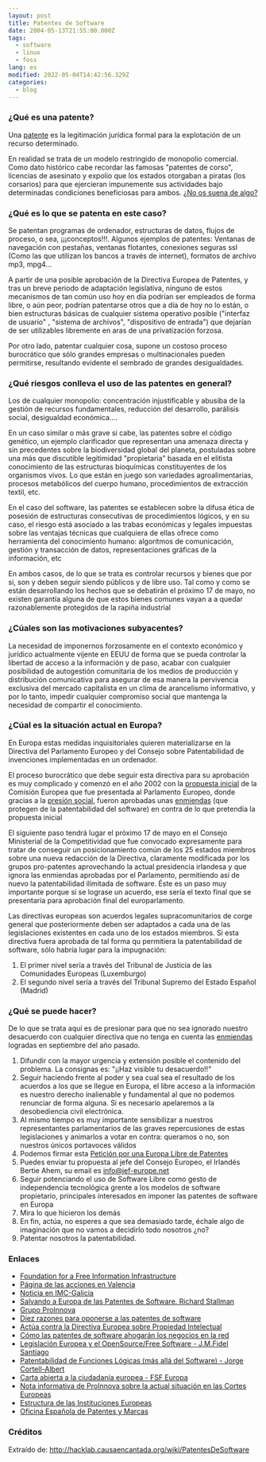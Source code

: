 ```yaml
---
layout: post
title: Patentes de Software
date: 2004-05-13T21:55:00.000Z
tags:
  - software
  - linux
  - foss
lang: es
modified: 2022-05-04T14:42:56.329Z
categories:
  - blog
---
```


### ¿Qué es una patente?

Una [patente](http://es.wikipedia.org/wiki/patente) es la legitimación jurídica formal para la explotación de un recurso determinado.

En realidad se trata de un modelo restringido de monopolio comercial. Como dato histórico cabe recordar las famosas "patentes de corso", licencias de asesinato y expolio que los estados otorgaban a piratas (los corsarios) para que ejercieran impunemente sus actividades bajo determinadas condiciones beneficiosas para ambos. [¿No os suena de algo?](http://antisgae.internautas.org/)

### ¿Qué es lo que se patenta en este caso?

Se patentan programas de ordenador, estructuras de datos, flujos de proceso, o sea, ¡¡¡conceptos!!!. Algunos ejemplos de patentes: Ventanas de navegación con pestañas, ventanas flotantes, conexiones seguras ssl (Como las que utilizan los bancos a través de internet), formatos de archivo mp3, mpg4...

A partir de una posible aprobación de la Directiva Europea de Patentes, y tras un breve periodo de adaptación legislativa, ninguno de estos mecanismos de tan común uso hoy en día podrían ser empleados de forma libre, o aún peor, podrían patentarse otros que a día de hoy no lo están, o bien estructuras básicas de cualquier sistema operativo posible ("interfaz de usuario" , "sistema de archivos", "dispositivo de entrada") que dejarían de ser utilizables libremente en aras de una privatización
forzosa.

Por otro lado, patentar cualquier cosa, supone un costoso proceso burocrático que sólo grandes empresas o multinacionales pueden permitirse, resultando evidente el sembrado de grandes desigualdades.

### ¿Qué riesgos conlleva el uso de las patentes en general?

Los de cualquier monopolio: concentración injustificable y abusiba de la gestión de recursos fundamentales, reducción del desarrollo, parálisis social, desigualdad económica....

En un caso similar o más grave si cabe, las patentes sobre el código genético, un ejemplo clarificador que representan una amenaza directa y sin precedentes sobre la biodiversidad global del planeta, postuladas sobre una más que discutible legitimidad "propietaria" basada en el elitista conocimiento de las estructuras bioquímicas constituyentes de los organismos vivos. Lo que están en juego son variedades agroalimentarias, procesos metabólicos del cuerpo humano, procedimientos de extracción
textil, etc.

En el caso del software, las patentes se establecen sobre la difusa ética de posesión de estructuras consecutivas de procedimientos lógicos, y en su caso, el riesgo está asociado a las trabas económicas y legales impuestas sobre las ventajas técnicas que cualquiera de ellas ofrece como herramienta del conocimiento humano: algoritmos de comunicación, gestión y transacción de datos, representaciones gráficas de la información, etc

En ambos casos, de lo que se trata es controlar recursos y bienes que por si, son y deben seguir siendo públicos y de libre uso. Tal como y como se están desarrollando los hechos que se debatirán el próximo 17 de mayo, no existen garantía alguna de que estos bienes comunes vayan a a quedar razonablemente protegidos de la rapiña industrial

### ¿Cúales son las motivaciones subyacentes?

La necesidad de imponernos forzosamente en el contexto económico y jurídico actualmente vijente en EEUU de forma que se pueda controlar la libertad de acceso a la información y de paso, acabar con cualquier posibilidad de autogestión comunitaria de los medios de producción y distribución comunicativa para asegurar de esa manera la pervivencia exclusiva del mercado capitalista en un clima de arancelismo informativo, y por lo tanto, impedir cualquier compromiso social que mantenga la necesidad de compartir el conocimiento.

### ¿Cúal es la situación actual en Europa?

En Europa estas medidas inquisitoriales quieren materializarse en la Directiva del Parlamento Europeo y del Consejo sobre Patentabilidad de invenciones implementadas en un ordenador.

El proceso burocrático que debe seguir esta directiva para su aprobación es muy complicado y comenzó en el año 2002 con la [propuesta inicial](http://www.europa.eu.int/comm/internal_market/en/indprop/com02-92es.pdf) de la Comisión Europea que fue presentada al Parlamento Europeo, donde gracias a la [presión social](http://acp.sindominio.net/article.pl?sid=03/09/25/0050247&mode=thread), fueron aprobadas unas [enmiendas](http://swpat.ffii.org/papers/eubsa-swpat0202/plen0309/resu/index.es.html) (que protegen de la patentabilidad del software) en contra de lo que pretendía la propuesta inicial

El siguiente paso tendrá lugar el próximo 17 de mayo en el Consejo Ministerial de la Competitividad que fue convocado expresamente para tratar de conseguir un posicionamiento común de los 25 estados miembros sobre una nueva redacción de la Directiva, claramente modificada por los grupos pro-patentes aprovechando la actual presidencia irlandesa y que ignora las enmiendas aprobadas por el Parlamento, permitiendo así de nuevo la patentabilidad ilimitada de software. Éste es un paso muy importante porque si se lograse un acuerdo, ese sería el texto final que se presentaría para aprobación final del europarlamento.

Las directivas europeas son acuerdos legales supracomunitarios de corge general que posteriormente deben ser adaptados a cada una de las legislaciones existentes en cada uno de los estados miembros. Si esta directiva fuera aprobada de tal forma qu permitiera la patentabilidad de software, sólo habría lugar para la impugnación:

1. El primer nivel sería a través del Tribunal de Justicia de las Comunidades Europeas (Luxemburgo)
1. El segundo nivel sería a través del Tribunal Supremo del Estado Español (Madrid)

### ¿Qué se puede hacer?

De lo que se trata aquí es de presionar para que no sea ignorado nuestro desacuerdo con cualquier directiva que no tenga en cuenta las [enmiendas](http://proinnova.hispalinux.es/infopaquetes/directiva-patsw/) logradas en septiembre del año pasado.

1. Difundir con la mayor urgencia y extensión posible el contenido del problema. La consignas es: "¡¡Haz visible tu desacuerdo!!"
1. Seguir haciendo frente al poder y sea cual sea el resultado de los acuerdos a los que se llegue en Europa, el libre acceso a la información es nuestro derecho inalienable y fundamental al que no podemos renunciar de forma alguna. Si es necesario apelaremos a la desobediencia civil electrónica.
1. Al mismo tiempo es muy importante sensibilizar a nuestros representantes parlamentarios de las graves repercusiones de estas legislaciones y animarlos a votar en contra: queramos o no, son nuestros únicos portavoces válidos
1. Podemos firmar esta [Petición por una Europa Libre de Patentes](http://petition.eurolinux.org/index_html?LANG=es)
1. Puedes enviar tu propuesta al jefe del Consejo Europeo, el Irlandés Bertie Ahem, su email es info@jef-europe.net
1. Seguir potenciando el uso de Software Libre como gesto de independencia tecnológica grente a los modelos de software propietario, principales interesados en imponer las patentes de software en Europa
1. Mira lo que hicieron los demás
1. En fin, actúa, no esperes a que sea demasiado tarde, échale algo de imaginación que no vamos a decidirlo todo nosotros ¿no?
1. Patentar nosotros la patentabilidad.

### Enlaces

- [Foundation for a Free Information Infrastructure](http://ffii.org/)
- [Página de las acciones en Valencia](http://kwiki.ffii.org/?DemoValencia040514Es)
- [Noticia en IMC-Galicia](http://galiza.indymedia.org/ler.php?numero?6138&cidade=1)
- [Salvando a Europa de las Patentes de Software. Richard Stallman](http://www.gnu.org/philosophy/savingeurope.es.html)
- [Grupo ProInnova](http://proinnova.hispalinux.es/)
- [Diez razones para oponerse a las patentes de software](http://www.el-mundo.es/navegante/2000/10/19/razones.html)
- [Actúa contra la Directiva Europea sobre Propiedad Intelectual](http://acp.sindominio.net/article.pl?sid=04/03/05/1956242&mode=thread)
- [Cómo las patentes de software ahogarán los negocios en la red](http://juanjo.sdf-eu.org/weblog/archivos/2003/12/19/como-las-patentes-de-software-ahogaran-los-negocios-en-la-red/)
- [Legislación Europea y el OpenSource/Free Software - J.M.Fidel Santiago](http://granada.sourceforge.net/jasl3/ponencias/ponencia6.pdf)
- [Patentabilidad de Funciones Lógicas (más allá del Software) - Jorge Cortell-Albert](http://www.faq-mac.com/mt/archives/003961.php)
- [Carta abierta a la ciudadanía europea - FSF Europa](http://barrapunto.com/journal.pl?op=display&uid=11069&id=4711)
- [Nota informativa de ProInnova sobre la actual situación en las Cortes Europeas](http://barrapunto.com/comments.pl?sid=41224&op=&threshold=-1&commentsort=0&mode=thread&pid=300165#300168)
- [Estructura de las Instituciones Europeas](http://europa.eu.int/institutions/council/index_pt.htm)
- [Oficina Española de Patentes y Marcas](http://www.oepm.es/)

### Créditos

Extraído de: <http://hacklab.causaencantada.org/wiki/PatentesDeSoftware>

